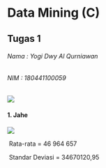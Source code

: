 # Data Mining (C)

## Tugas 1

###### Nama  : Yogi Dwy Al Qurniawan

###### NIM     : 180441100059

![](https://i.ibb.co/zm0jpQh/t-obat.png)

[-]: https://jatim.bps.go.id/statictable/2018/02/08/887/produksi-tanaman-obat-di-jawa-timur-kg-2009-2016.html

#### 1. Jahe

![](https://i.ibb.co/GpYjZZy/Jahe.png)

​        Rata-rata =   46 964 657 

​        Standar Deviasi = 34670120,95

##### 